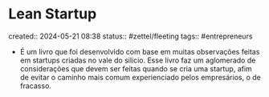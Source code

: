 # Lean Startup
created:: 2024-05-21 08:38
status:: #zettel/fleeting
tags:: #entrepreneurs

-  É um livro que foi desenvolvido com base em muitas observações feitas em startups criadas no vale do silicio. Esse livro faz um aglomerado de considerações que devem ser feitas quando se cria uma startup, afim de evitar o caminho mais comum experienciado pelos empresários, o de fracasso.


